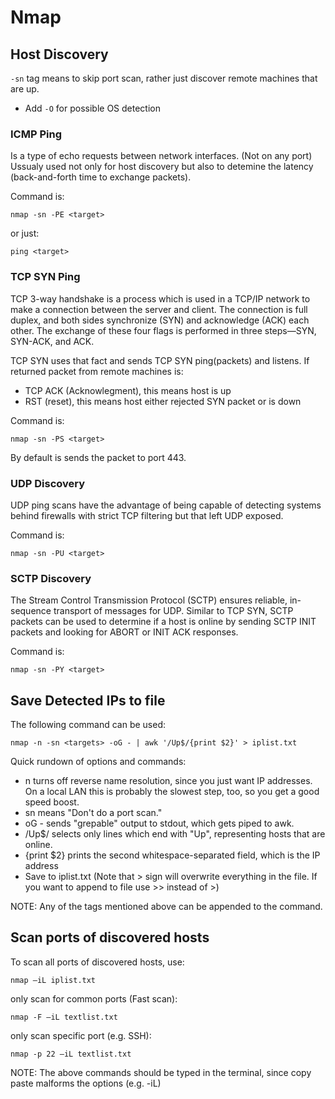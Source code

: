 # Nmap

## Host Discovery

`-sn` tag means to skip port scan, rather just discover remote machines that are up.
- Add `-O` for possible OS detection

### ICMP Ping

Is a type of echo requests between network interfaces. (Not on any port)
Ussualy used not only for host discovery but also to detemine the latency (back-and-forth time to exchange packets).

Command is:

	nmap -sn -PE <target>

or just:

	ping <target>

### TCP SYN Ping

TCP 3-way handshake is a process which is used in a TCP/IP network to make a connection between the server and client.
The connection is full duplex, and both sides synchronize (SYN) and acknowledge (ACK) each other.
The exchange of these four flags is performed in three steps—SYN, SYN-ACK, and ACK.

TCP SYN uses that fact and sends TCP SYN ping(packets) and listens.
If returned packet from remote machines is:
- TCP ACK (Acknowlegment), this means host is up
- RST (reset), this means host either rejected SYN packet or is down

Command is:

	nmap -sn -PS <target>

By default is sends the packet to port 443.

### UDP Discovery

UDP ping scans have the advantage of being capable of detecting systems behind firewalls with strict TCP filtering but that left UDP exposed.

Command is:

	nmap -sn -PU <target>

### SCTP Discovery

The Stream Control Transmission Protocol (SCTP) ensures reliable, in-sequence transport of messages for UDP. 
Similar to TCP SYN, SCTP packets can be used to determine if a host is online by sending SCTP INIT packets and looking for ABORT or INIT ACK responses.

Command is:

	nmap -sn -PY <target>

## Save Detected IPs to file 

The following command can be used:

	nmap -n -sn <targets> -oG - | awk '/Up$/{print $2}' > iplist.txt

Quick rundown of options and commands:

- n turns off reverse name resolution, since you just want IP addresses. On a local LAN this is probably the slowest step, too, so you get a good speed boost.
- sn means "Don't do a port scan." 
- oG - sends "grepable" output to stdout, which gets piped to awk.
- /Up$/ selects only lines which end with "Up", representing hosts that are online.
- {print $2} prints the second whitespace-separated field, which is the IP address
- Save to iplist.txt (Note that > sign will overwrite everything in the file. If you want to append to file use >> instead of >)

NOTE: Any of the tags mentioned above can be appended to the command.

## Scan ports of discovered hosts

To scan all ports of discovered hosts, use:

	nmap –iL iplist.txt

only scan for common ports (Fast scan):

	nmap -F –iL textlist.txt

only scan specific port (e.g. SSH):

	nmap -p 22 –iL textlist.txt

NOTE: The above commands should be typed in the terminal, since copy paste malforms the options (e.g. -iL)
